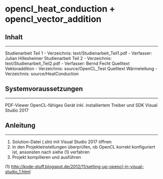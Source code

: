 # opencl_heat_conduction + opencl_vector_addition

## Inhalt
------
Studienarbeit Teil 1 - Verzeichnis: text/Studienarbeit_Teil1.pdf - Verfasser: Julian Hillesheimer
Studienarbeit Teil 2 - Verzeichnis: text/Studienarbeit_Teil2.pdf - Verfasser: Bernd Fecht
Quelltext Vektoraddition - Verzeichnis: source/OpenCL_Test
Quelltext Wärmeleitung - Verzeichnis: source/HeatConduction

## Systemvoraussetzungen
---------------------
PDF-Viewer
OpenCL-fähiges Gerät inkl. installiertem Treiber und SDK
Visual Studio 2017

## Anleitung
---------
1) Solution-Datei (.sln) mit Visual Studio 2017 öffnen
2) In den Projekteinstellungen überprüfen, ob OpenCL korrekt konfiguriert ist,
   ansonsten nach siehe (1) verfahren
3) Projekt kompilieren und ausführen

(1) http://kode-stuff.blogspot.de/2012/11/setting-up-opencl-in-visual-studio_1.html
